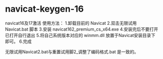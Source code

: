 # navicat-keygen-16
navicat16及17激活
使用方法：
1.卸载目前的 Navicat
2.双击无限试用 Navicat.bat 脚本
3.安装 navicat162_premium_cs_x64.exe
4.安装完后不要打开已打开自行退出
5.将自己系统版本对应的 winmm.dll 放置于Navicat安装目录下即可。
6.完成

无限试用Navicat2.bat与重置试用脚2_调整了编码格式.bat 是一致的。
